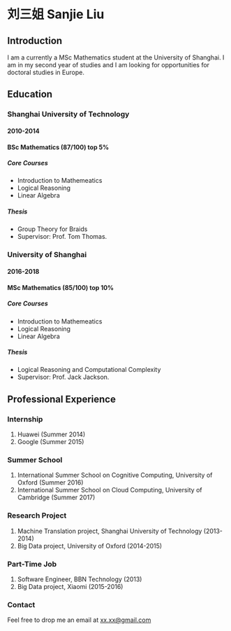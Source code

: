 # 刘三姐 Sanjie Liu

## Introduction 

I am a currently a MSc Mathematics student at the University of Shanghai. I am in my second year of studies and I am looking for opportunities for doctoral studies in Europe. 



## Education

### Shanghai University of Technology
#### 2010-2014
#### BSc Mathematics (87/100) **top 5%** 
##### Core Courses
- Introduction to Mathemeatics
- Logical Reasoning
- Linear Algebra

##### Thesis
- Group Theory for Braids
- Supervisor: Prof. Tom Thomas.

### University of Shanghai
#### 2016-2018
#### MSc Mathematics (85/100) **top 10%** 
##### Core Courses
- Introduction to Mathemeatics
- Logical Reasoning
- Linear Algebra

##### Thesis
- Logical Reasoning and Computational Complexity
- Supervisor: Prof. Jack Jackson.


## Professional Experience 

### Internship

1. Huawei (Summer 2014)
2. Google (Summer 2015)

### Summer School

1. International Summer School on Cognitive Computing, University of Oxford (Summer 2016)
2. International Summer School on Cloud Computing, University of Cambridge (Summer 2017)

### Research Project

1. Machine Translation project, Shanghai University of Technology (2013-2014)
2. Big Data project, University of Oxford (2014-2015)

### Part-Time Job

1. Software Engineer, BBN Technology (2013)
2. Big Data project, Xiaomi (2015-2016)



### Contact
Feel free to drop me an email at xx.xx@gmail.com

